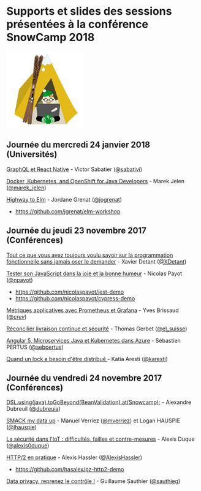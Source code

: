 # Supports et slides des sessions présentées à la conférence SnowCamp 2018
![Logo SnowCamp](./alpes-snow-full-illustration-orig.png)


## Journée du mercredi 24 janvier 2018 (Universités)

[GraphQL et React Native](http://snowcamp.surge.sh) - Victor Sabatier ([@sabativi](https://twitter.com/sabativi))


[Docker, Kubernetes, and OpenShift for Java Developers](http://bit.ly/javaoneworkshop) - Marek Jelen ([@marek_jelen](https://twitter.com/marek_jelen))


[Highway to Elm](http://slides.com/ereold/elmlang-workshop#/) - Jordane Grenat ([@jogrenat](https://twitter.com/jogrenat))
 * https://github.com/jgrenat/elm-workshop


## Journée du jeudi 23 novembre 2017 (Conférences)

[Tout ce que vous avez toujours voulu savoir sur la programmation fonctionnelle sans jamais oser le demander](https://www.youtube.com/watch?v=IQ1kDpGeoCk&t=2s) - Xavier Detant ([@XDetant](https://twitter.com/XDetant))


[Tester son JavaScript dans la joie et la bonne humeur](http://slides.com/npayot/snowcamp2018-modern-js-testing) - Nicolas Payot ([@npayot](https://twitter.com/npayot))
 * https://github.com/nicolaspayot/jest-demo
 * https://github.com/nicolaspayot/cypress-demo
 
 
[Métriques applicatives avec Prometheus et Grafana](https://speakerdeck.com/eunomie/metriques-applicatives-avec-prometheus-et-grafana) - Yves Brissaud ([@_crev_](https://twitter.com/_crev_))


[Réconcilier livraison continue et sécurité](https://lesuisse.github.io/slides/SnowCamp/SnowCamp_Enalean_Continuous_Delivery_Secure_Code_Delivery.pdf) - Thomas Gerbet ([@el_suisse](https://twitter.com/@el_suisse))


[Angular 5, Microservices Java et Kubernetes dans Azure](https://github.com/Mimetis/Jhispter-Kubernetes) - Sébastien PERTUS ([@sebpertus](https://twitter.com/sebpertus))


[Quand un lock a besoin d'être distribué ](https://fr.slideshare.net/karesti/quand-un-lock-a-besoin-dtre-distribu) - Katia Aresti ([@karesti](https://twitter.com/karesti))



## Journée du vendredi 24 novembre 2017 (Conférences)

[DSL.using(java).toGoBeyond(BeanValidation).at(Snowcamp);](http://doov.io/dsl_to_go_beyond_bean_validation_snowcamp.html#/) - Alexandre Dubreuil ([@dubreuia](https://twitter.com/dubreuia))


[SMACK my data up](https://speakerdeck.com/mverriez/smack-my-data-up) -  Manuel Verriez ([@mverriez](https://twitter.com/mverriez)) et Logan HAUSPIE ([@lhauspie](https//twitter.com/lhauspie))


[La sécurité dans l'IoT : difficultés, failles et contre-mesures](https://speakerdeck.com/alexisduque/la-securite-dans-liot-difficultes-failles-et-contre-mesures) -  Alexis Duque ([@alexis0duque](https://twitter.com/alexis0duque))


[HTTP/2 en pratique](http://prez.sewatech.fr/http2) - Alexis Hassler ([@AlexisHassler](https://twitter.com/AlexisHassler))
 * https://github.com/hasalex/pz-http2-demo
 
 
[Data privacy, reprenez le contrôle !](https://fr.slideshare.net/sauthieg/data-privacy-reprenez-le-contrle) - Guillaume Sauthier ([@sauthieg](https:/twitter.com/sauthieg))


